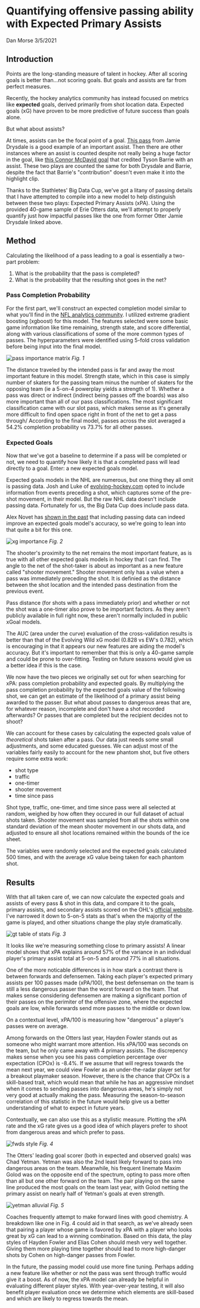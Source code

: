 # Quantifying offensive passing ability with Expected Primary Assists
Dan Morse
3/5/2021

## Introduction

Points are the long-standing measure of talent in hockey. After all scoring goals is better than...not scoring goals. But goals and assists are far from perfect measures.

Recently, the hockey analytics community has instead focused on metrics like **expected** goals, derived primarily from shot location data. Expected goals (xG) have proven to be more predictive of future success than goals alone.

But what about assists?

At times, assists can be the focal point of a goal. [This pass](https://twitter.com/StevenEllisTHN/status/1158374638403149824?s=20) from Jamie Drysdale is a good example of an important assist. Then there are other instances where an assist is counted despite not really being a huge factor in the goal, like [this Connor McDavid goal](https://www.youtube.com/watch?v=gcfIqClMstY) that credited Tyson Barrie with an assist. These two plays are counted the same for both Drysdale and Barrie, despite the fact that Barrie's "contribution" doesn't even make it into the highlight clip.

Thanks to the Stathletes' Big Data Cup, we've got a litany of passing details that I have attempted to compile into a new model to help distinguish between these two plays: Expected Primary Assists (xPA). Using the provided 40-game sample of Erie Otters data, we'll attempt to properly quantify just how impactful passes like the one from former Otter Jamie Drysdale linked above.

## Method

Calculating the likelihood of a pass leading to a goal is essentially a two-part problem:
  
  1. What is the probability that the pass is completed?
  2. What is the probability that the resulting shot goes in the net?

### Pass Completion Probability

For the first part, we'll construct an expected completion model similar to what you'll find in the [NFL analytics community](https://www.opensourcefootball.com/posts/2020-09-28-nflfastr-ep-wp-and-cp-models/). I utilized extreme gradient boosting (xgboost) for this model. The features selected were some basic game information like time remaining, strength state, and score differential, along with various classifications of some of the more common types of passes. The hyperparameters were identified using 5-fold cross validation before being input into the final model.

![pass importance matrix](https://github.com/danmorse314/Expected-Primary-Assists/blob/main/figures/pass%20model%20feature%20importance.png)
*Fig. 1*

The distance traveled by the intended pass is far and away the most important feature in this model. Strength state, which in this case is simply number of skaters for the passing team minus the number of skaters for the opposing team (ie a 5-on-4 powerplay yields a strength of 1). Whether a pass was direct or indirect (indirect being passes off the boards) was also more important than all of our pass classifications. The most significant classification came with our slot pass, which makes sense as it's generally more difficult to find open space right in front of the net to get a pass through/ According to the final model, passes across the slot averaged a 54.2% completion probability vs 73.7% for all other passes.

### Expected Goals

Now that we've got a baseline to determine if a pass will be completed or not, we need to quantify how likely it is that a completed pass will lead directly to a goal. Enter: a new expected goals model.

Expected goals models in the NHL are numerous, but one thing they all omit is passing data. Josh and Luke of [evolving-hockey.com](evolving-hockey.com) opted to include information from events preceding a shot, which captures some of the pre-shot movement, in their model. But the raw NHL data doesn't include passing data. Fortunately for us, the Big Data Cup does include pass data.

Alex Novet has [shown in the past](https://hockey-graphs.com/2019/08/12/expected-goals-model-with-pre-shot-movement-part-1-the-model/) that including passing data can indeed improve an expected goals model's accuracy, so we're going to lean into that quite a bit for this one.

![xg importance](https://github.com/danmorse314/Expected-Primary-Assists/blob/main/figures/xg%20model%20feature%20importance.png)
*Fig. 2*

The shooter's proximity to the net remains the most important feature, as is true with all other expected goals models in hockey that I can find. The angle to the net of the shot-taker is about as important as a new feature called "shooter movement." Shooter movement only has a value when a pass was immediately preceding the shot. It is definied as the distance between the shot location and the intended pass destination from the previous event.

Pass distance (for shots with a pass immediately prior) and whether or not the shot was a one-timer also prove to be important factors. As they aren't publicly available in full right now, these aren't normally included in public xGoal models.

The AUC (area under the curve) evaluation of the cross-validation results is better than that of the Evolving Wild xG model (0.828 vs EW's 0.782), which is encouraging in that it appears our new features are aiding the model's accuracy. But it's important to remember that this is only a 40-game sample and could be prone to over-fitting. Testing on future seasons would give us a better idea if this is the case.

We now have the two pieces we originally set out for when searching for xPA: pass completion probability and expected goals. By multiplying the pass completion probability by the expected goals value of the following shot, we can get an estimate of the likelihood of a primary assist being awarded to the passer. But what about passes to dangerous areas that are, for whatever reason, incomplete and don't have a shot recorded afterwards? Or passes that are completed but the recipient decides not to shoot?

We can account for these cases by calculating the expected goals value of *theoretical* shots taken after a pass. Our data just needs some small adjustments, and some educated guesses. We can adjust most of the variables fairly easily to account for the new phantom shot, but five others require some extra work:

  *   shot type
  *   traffic
  *   one-timer
  *   shooter movement
  *   time since pass
  
Shot type, traffic, one-timer, and time since pass were all selected at random, weighed by how often they occured in our full dataset of actual shots taken. Shooter movement was sampled from all the shots within one standard deviation of the mean shooter movement in our shots data, and adjusted to ensure all shot locations remained within the bounds of the ice sheet.

The variables were randomly selected and the expected goals calculated 500 times, and with the average xG value being taken for each phantom shot.

##    Results

With that all taken care of, we can now calculate the expected goals and assists of every pass & shot in this data, and compare it to the goals, primary assists, and secondary assists scored on the OHL's [official website](https://ontariohockeyleague.com/stats). I've narrowed it down to 5-on-5 stats as that's when the majority of the game is played, and other situations change the play style dramatically.

![gt table of stats](https://github.com/danmorse314/Expected-Primary-Assists/blob/main/figures/otters%20ev%20stats.png)
*Fig. 3*

It looks like we're measuring something close to primary assists! A linear model shows that xPA explains around 57% of the variance in an individual player's primary assist total at 5-on-5 and around 77% in all situations.

One of the more noticable differences is in how stark a contrast there is between forwards and defensemen. Taking each player's expected primary assists per 100 passes made (xPA/100), the best defenseman on the team is still a less dangerous passer than the worst forward on the team. That makes sense considering defensemen are making a significant portion of their passes on the perimiter of the offensive zone, where the expected goals are low, while forwards send more passes to the middle or down low.

On a contextual level, xPA/100 is measuring how "dangerous" a player's passes were on average.

Among forwards on the Otters last year, Hayden Fowler stands out as someone who might warrant more attention. His xPA/100 was seconds on the team, but he only came away with 4 primary assists. The discrepency makes sense when you see his pass completion percentage over expectation (CPOx) is -8.4%. If we assume that will regress towards the mean next year, we could view Fowler as an under-the-radar player set for a breakout playmaker season. However, there is the chance that CPOx is a skill-based trait, which would mean that while he has an aggressive mindset when it comes to sending passes into dangerous areas, he's simply not very good at actually making the pass. Measuring the season-to-season correlation of this statistic in the future would help give us a better understanding of what to expect in future years.

Contextually, we can also use this as a stylistic measure. Plotting the xPA rate and the xG rate gives us a good idea of which players prefer to shoot from dangerous areas and which prefer to pass.

![fwds style](https://github.com/danmorse314/Expected-Primary-Assists/blob/main/figures/forward%20styles.png)
*Fig. 4*

The Otters' leading goal scorer (both in expected and observed goals) was Chad Yetman. Yetman was also the 2nd least likely forward to pass into dangerous areas on the team. Meanwhile, his frequent linemate Maxim Golod was on the opposite end of the spectrum, opting to pass more often than all but one other forward on the team. The pair playing on the same line produced the most goals on the team last year, with Golod netting the primary assist on nearly half of Yetman's goals at even strength.

![yetman alluvial](https://github.com/danmorse314/Expected-Primary-Assists/blob/main/figures/yetman%20alluvial.png)
*Fig. 5*

Coaches frequently attempt to make forward lines with good chemistry. A breakdown like one in Fig. 4 could aid in that search, as we've already seen that pairing a player whose game is favored by xPA with a player who looks great by xG can lead to a winning combination. Based on this data, the play styles of Hayden Fowler and Elias Cohen should mesh very well together. Giving them more playing time together should lead to more high-danger shots by Cohen on high-danger passes from Fowler.

In the future, the passing model could use more fine tuning. Perhaps adding a new feature like whether or not the pass was sent through traffic would give it a boost. As of now, the xPA model can already be helpful in evaluating different player styles. With year-over-year testing, it will also benefit player evaluation once we determine which elements are skill-based and which are likely to regress towards the mean.

